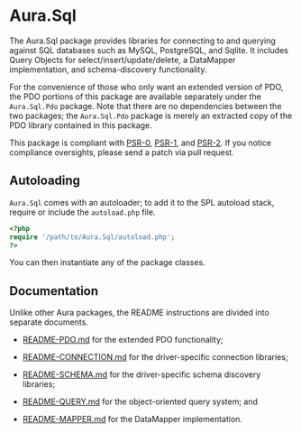 Aura.Sql
========

The Aura.Sql package provides libraries for connecting to and querying against
SQL databases such as MySQL, PostgreSQL, and Sqlite. It includes Query Objects
for select/insert/update/delete, a DataMapper implementation, and
schema-discovery functionality.

For the convenience of those who only want an extended version of PDO, the PDO
portions of this package are available separately under the `Aura.Sql.Pdo`
package. Note that there are no dependencies between the two packages; the
`Aura.Sql.Pdo` package is merely an extracted copy of the PDO library
contained in this package.

This package is compliant with [PSR-0][], [PSR-1][], and [PSR-2][]. If you
notice compliance oversights, please send a patch via pull request.

[PSR-0]: https://github.com/php-fig/fig-standards/blob/master/accepted/PSR-0.md
[PSR-1]: https://github.com/php-fig/fig-standards/blob/master/accepted/PSR-1-basic-coding-standard.md
[PSR-2]: https://github.com/php-fig/fig-standards/blob/master/accepted/PSR-2-coding-style-guide.md

Autoloading
-----------

`Aura.Sql` comes with an autoloader; to add it to the SPL autoload stack,
require or include the `autoload.php` file.

```php
<?php
require '/path/to/Aura.Sql/autoload.php';
?>
```

You can then instantiate any of the package classes.


Documentation
-------------

Unlike other Aura packages, the README instructions are divided into separate
documents.

- [README-PDO.md][] for the extended PDO functionality;

- [README-CONNECTION.md][] for the driver-specific connection libraries;

- [README-SCHEMA.md][] for the driver-specific schema discovery libraries;

- [README-QUERY.md][] for the object-oriented query system; and

- [README-MAPPER.md][] for the DataMapper implementation.

[README-PDO.md]: README-PDO.md
[README-CONNECTION.md]: README-CONNECTION.md
[README-SCHEMA.md]: README-SCHEMA.md
[README-QUERY.md]: README-QUERY.md
[README-MAPPER.md]: README-MAPPER.md
